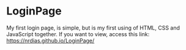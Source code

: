 # LoginPage
My first login page, is simple, but is my first using of HTML, CSS and JavaScript together.
If you want to view, access this link: https://nrdias.github.io/LoginPage/
